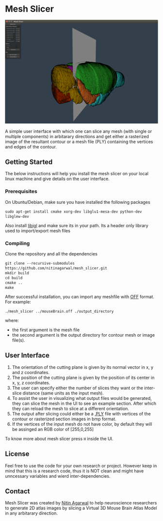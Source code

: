 # Mesh Slicer

![](./misc/interface.png)

A simple user interface with which one can slice any mesh (with single or multiple components) in arbitarary directions and get either a rasterized image of the resultant contour or a mesh file (PLY) containing the vertices and edges of the contour.  

## Getting Started

The below instructions will help you install the mesh slicer on your local linux machine and give details on the user interface.

### Prerequisites

On Ubuntu/Debian, make sure you have installed the following packages

```
sudo apt-get install cmake xorg-dev libglu1-mesa-dev python-dev libglew-dev
```

Also install [libigl](https://github.com/libigl/libigl) and make sure its in your path. Its a header only library used to import/export mesh files


### Compiling

Clone the repository and all the dependencies
    
```
git clone --recursive-submodules https://github.com/nitinagarwal/mesh_slicer.git
mkdir build
cd build
cmake ..
make
```

After successful installation, you can import any meshfile with [OFF](http://segeval.cs.princeton.edu/public/off_format.html) format. For example:

```
./mesh_slicer ../mouseBrain.off ./output_directory
```

where:
* the first argument is the mesh file
* the second argument is the output directory for contour mesh or image file(s).

## User Interface

1. The orientation of the cutting plane is given by its normal vector in x, y and z coordinates.
2. The position of the cutting plane is given by the position of its center in x, y, z coordinates.
3. The user can specify either the number of slices they want or the inter-slice distance (same units as the input mesh).
4. To assist the user in visualizing what output files would be generated, they can slice the mesh in the UI to see
an example section. After which they can reload the mesh to slice at a different orientation. 
5. The output after slicing could either be a [.PLY](http://paulbourke.net/dataformats/ply/) file with vertices of the contour or rasterized section images in bmp format.
6. If the vertices of the input mesh do not have color, by default they will be assinged an RGB color of [255,0,255]

To know more about mesh slicer press `H` inside the UI.


## License

Feel free to use the code for your own research or project. However keep in mind that this is a research code, thus
it is NOT clean and might have unncessary variables and  wierd inter-dependencies. 


## Contact

Mesh Slicer was created by [Nitin Agarwal](http://www.ics.uci.edu/~agarwal/) to help neuroscience researchers to
generate 2D atlas images by slicing a Virtual 3D Mouse Brain Atlas Model in any arbitarary direction.


